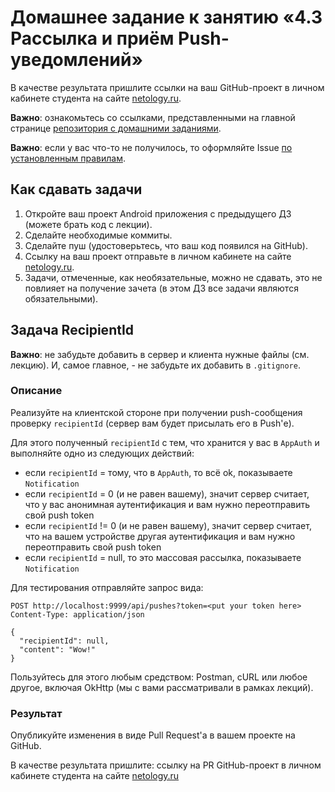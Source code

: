 # Домашнее задание к занятию «4.3 Рассылка и приём Push-уведомлений»

В качестве результата пришлите ссылки на ваш GitHub-проект в личном кабинете студента на сайте [netology.ru](https://netology.ru).

**Важно**: ознакомьтесь со ссылками, представленными на главной странице [репозитория с домашними заданиями](../README.md).

**Важно**: если у вас что-то не получилось, то оформляйте Issue [по установленным правилам](../report-requirements.md).

## Как сдавать задачи

1. Откройте ваш проект Android приложения с предыдущего ДЗ (можете брать код с лекции).
1. Сделайте необходимые коммиты.
1. Сделайте пуш (удостоверьтесь, что ваш код появился на GitHub).
1. Ссылку на ваш проект отправьте в личном кабинете на сайте [netology.ru](https://netology.ru).
1. Задачи, отмеченные, как необязательные, можно не сдавать, это не повлияет на получение зачета (в этом ДЗ все задачи являются обязательными).

## Задача RecipientId

**Важно**: не забудьте добавить в сервер и клиента нужные файлы (см. лекцию). И, самое главное, - не забудьте их добавить в `.gitignore`.

### Описание

Реализуйте на клиентской стороне при получении push-сообщения проверку `recipientId` (сервер вам будет присылать его в Push'е).

Для этого полученный `recipientId` с тем, что хранится у вас в `AppAuth` и выполняйте одно из следующих действий:
* если `recipientId` = тому, что в `AppAuth`, то всё ok, показываете `Notification`
* если `recipientId` = 0 (и не равен вашему), значит сервер считает, что у вас анонимная аутентификация и вам нужно переотправить свой push token
* если `recipientId` != 0 (и не равен вашему), значит сервер считает, что на вашем устройстве другая аутентификация и вам нужно переотправить свой push token
* если `recipientId` = null, то это массовая рассылка, показываете `Notification`

Для тестирования отправляйте запрос вида:

```http request
POST http://localhost:9999/api/pushes?token=<put your token here>
Content-Type: application/json

{
  "recipientId": null,
  "content": "Wow!"
}
```

Пользуйтесь для этого любым средством: Postman, cURL или любое другое, включая OkHttp (мы с вами рассматривали в рамках лекций).

### Результат

Опубликуйте изменения в виде Pull Request'а в вашем проекте на GitHub.

В качестве результата пришлите: ссылку на PR GitHub-проект в личном кабинете студента на сайте [netology.ru](https://netology.ru)
